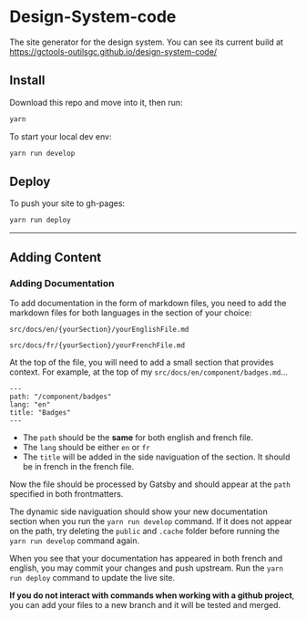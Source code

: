 # Design-System-code

The site generator for the design system. You can see its current build at  
 <a href="https://gctools-outilsgc.github.io/design-system-code/"> https://gctools-outilsgc.github.io/design-system-code/ </a>

## Install

Download this repo and move into it, then run:
```sh
yarn
```

To start your local dev env:
```sh
yarn run develop
```
## Deploy

To push your site to gh-pages:
```sh
yarn run deploy  
```
---
## Adding Content

### Adding Documentation

To add documentation in the form of markdown files, you need to add the markdown files for both languages in the section of your choice:  
```
src/docs/en/{yourSection}/yourEnglishFile.md   

src/docs/fr/{yourSection}/yourFrenchFile.md   
```
At the top of the file, you will need to add a small section that provides context. For example, at the top of my `src/docs/en/component/badges.md`...
```
---
path: "/component/badges"
lang: "en"
title: "Badges"
---
```
- The `path` should be the **same** for both english and french file.
- The `lang` should be either `en` or `fr` 
- The `title` will be added in the side naviguation of the section. It should be in french in the french file.

Now the file should be processed by Gatsby and should appear at the `path` specified in both frontmatters.  

The dynamic side naviguation should show your new documentation section when you run the `yarn run develop` command. If it does not appear on the path, try deleting the `public` and `.cache` folder before running the `yarn run develop` command again.

When you see that your documentation has appeared in both french and english, you may commit your changes and push upstream. Run the `yarn run deploy` command to update the live site.

**If you do not interact with commands when working with a github project**, you can add your files to a new branch and it will be tested and merged. 